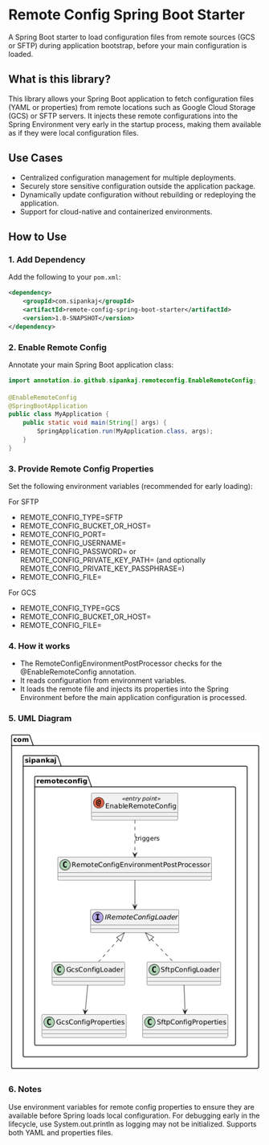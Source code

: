 # Remote Config Spring Boot Starter

A Spring Boot starter to load configuration files from remote sources (GCS or SFTP) during application bootstrap, before your main configuration is loaded.

## What is this library?

This library allows your Spring Boot application to fetch configuration files (YAML or properties) from remote locations such as Google Cloud Storage (GCS) or SFTP servers. It injects these remote configurations into the Spring Environment very early in the startup process, making them available as if they were local configuration files.

## Use Cases

- Centralized configuration management for multiple deployments.
- Securely store sensitive configuration outside the application package.
- Dynamically update configuration without rebuilding or redeploying the application.
- Support for cloud-native and containerized environments.

## How to Use

### 1. Add Dependency

Add the following to your `pom.xml`:

```xml
<dependency>
    <groupId>com.sipankaj</groupId>
    <artifactId>remote-config-spring-boot-starter</artifactId>
    <version>1.0-SNAPSHOT</version>
</dependency>
```
### 2. Enable Remote Config
Annotate your main Spring Boot application class:

```java
import annotation.io.github.sipankaj.remoteconfig.EnableRemoteConfig;

@EnableRemoteConfig
@SpringBootApplication
public class MyApplication {
    public static void main(String[] args) {
        SpringApplication.run(MyApplication.class, args);
    }
}
```
### 3. Provide Remote Config Properties
Set the following environment variables (recommended for early loading):

For SFTP
- REMOTE_CONFIG_TYPE=SFTP
- REMOTE_CONFIG_BUCKET_OR_HOST=<sftp-host>
- REMOTE_CONFIG_PORT=<sftp-port>
- REMOTE_CONFIG_USERNAME=<username>
- REMOTE_CONFIG_PASSWORD=<password> or REMOTE_CONFIG_PRIVATE_KEY_PATH=<path> (and optionally REMOTE_CONFIG_PRIVATE_KEY_PASSPHRASE=<passphrase>)
- REMOTE_CONFIG_FILE=<remote-config-file-path>

For GCS
- REMOTE_CONFIG_TYPE=GCS
- REMOTE_CONFIG_BUCKET_OR_HOST=<gcs-bucket>
- REMOTE_CONFIG_FILE=<gcs-file-path>


### 4. How it works
- The RemoteConfigEnvironmentPostProcessor checks for the @EnableRemoteConfig annotation.
- It reads configuration from environment variables.
- It loads the remote file and injects its properties into the Spring Environment before the main application configuration is processed.

### 5. UML Diagram

![UML Diagram](/docs/remoteconfig.png)

### 6. Notes
Use environment variables for remote config properties to ensure they are available before Spring loads local configuration.
For debugging early in the lifecycle, use System.out.println as logging may not be initialized.
Supports both YAML and properties files.